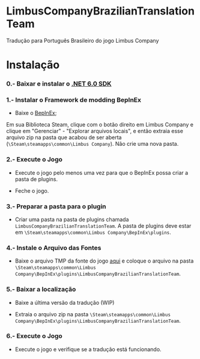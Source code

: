 

# LimbusCompanyBrazilianTranslationTeam
Tradução para Português Brasileiro do jogo Limbus Company

# Instalação

### 0.- Baixar e instalar o [.NET 6.0 SDK](https://dotnet.microsoft.com/en-us/download/dotnet/thank-you/sdk-6.0.413-windows-x64-installer)

### 1.- Instalar o Framework de modding BepInEx

   - Baixe o [BepInEx](https://builds.bepinex.dev/projects/bepinex_be/674/BepInEx-Unity.IL2CPP-win-x64-6.0.0-be.674%2B82077ec.zip);

   Em sua Biblioteca Steam, clique com o botão direito em Limbus Company e clique em "Gerenciar" - "Explorar arquivos locais", e então extraia esse arquivo zip na pasta que acabou de ser aberta (``\Steam\steamapps\common\Limbus Company``). Não crie uma nova pasta.

### 2.- Execute o Jogo

   - Execute o jogo pelo menos uma vez para que o BepInEx possa criar a pasta de plugins.

   - Feche o jogo.

### 3.- Preparar a pasta para o plugin

   - Criar uma pasta na pasta de plugins chamada ``LimbusCompanyBrazilianTranslationTeam``. A pasta de plugins deve estar em ``\Steam\steamapps\common\Limbus Company\BepInEx\plugins``.

### 4.- Instale o Arquivo das Fontes

   - Baixe o arquivo TMP da fonte do jogo [aqui](https://drive.google.com/file/d/1ParLPAJk-zf0efy3k7PQhWJ2UWlKrfI5/view?usp=sharing) e coloque o arquivo na pasta ``\Steam\steamapps\common\Limbus Company\BepInEx\plugins\LimbusCompanyBrazilianTranslationTeam``.

### 5.- Baixar a localização

   - Baixe a última versão da tradução (WIP)

   - Extraia o arquivo zip na pasta ``\Steam\steamapps\common\Limbus Company\BepInEx\plugins\LimbusCompanyBrazilianTranslationTeam``.

### 6.- Execute o Jogo

   - Execute o jogo e verifique se a tradução está funcionando.

